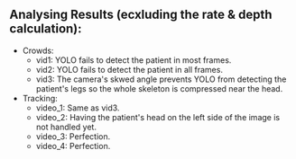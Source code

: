 ## Analysing Results (ecxluding the rate & depth calculation):
- Crowds:
	- vid1: YOLO fails to detect the patient in most frames.
	- vid2: YOLO fails to detect the patient in all frames.
	- vid3: The camera's skwed angle prevents YOLO from detecting the patient's legs so the whole skeleton is compressed near the head.
- Tracking:
	- video_1: Same as vid3.
	- video_2: Having the patient's head on the left side of the image is not handled yet.
	- video_3: Perfection.
	- video_4: Perfection.